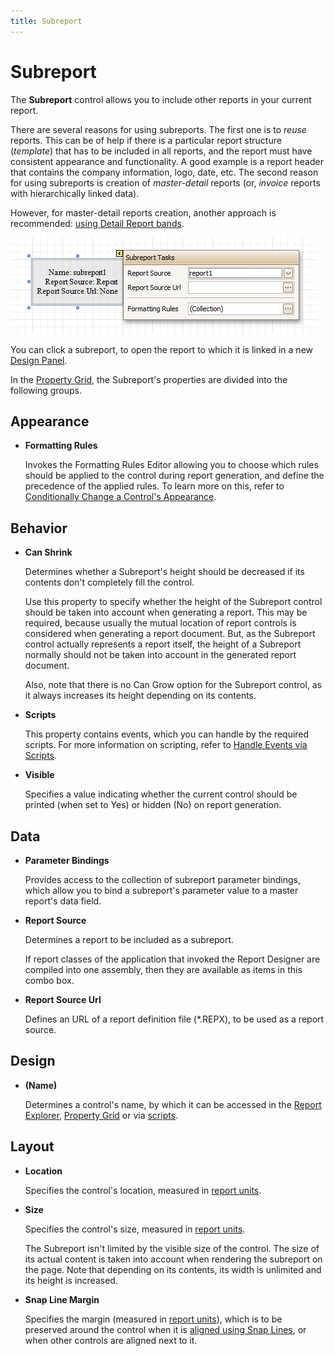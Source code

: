 ```yaml
---
title: Subreport
---
```

# Subreport
The **Subreport** control allows you to include other reports in your current report.

There are several reasons for using subreports. The first one is to _reuse_ reports. This can be of help if there is a particular report structure (_template_) that has to be included in all reports, and the report must have consistent appearance and functionality. A good example is a report header that contains the company information, logo, date, etc. The second reason for using subreports is creation of _master-detail_ reports (or, _invoice_ reports with hierarchically linked data).

However, for master-detail reports creation, another approach is recommended: [using Detail Report bands](../../../../../../interface-elements-for-desktop/articles/report-designer/report-designer-for-winforms/create-reports/report-types/master-detail-report-(detail-report-bands).md).

![RD_Controls_Subreport](../../../../../images/Img8314.png)

You can click a subreport, to open the report to which it is linked in a new [Design Panel](../../../../../../interface-elements-for-desktop/articles/report-designer/report-designer-for-winforms/report-designer-reference/report-designer-ui/design-panel.md).

In the [Property Grid](../../../../../../interface-elements-for-desktop/articles/report-designer/report-designer-for-winforms/report-designer-reference/report-designer-ui/property-grid.md), the Subreport's properties are divided into the following groups.

## Appearance
* **Formatting Rules**
	
	Invokes the Formatting Rules Editor allowing you to choose which rules should be applied to the control during report generation, and define the precedence of the applied rules. To learn more on this, refer to [Conditionally Change a Control's Appearance](../../../../../../interface-elements-for-desktop/articles/report-designer/report-designer-for-winforms/create-reports/styles-and-conditional-formatting/conditionally-change-a-control's-appearance.md).

## Behavior
* **Can Shrink**
	
	Determines whether a Subreport's height should be decreased if its contents don't completely fill the control.
	
	Use this property to specify whether the height of the Subreport control should be taken into account when generating a report. This may be required, because usually the mutual location of report controls is considered when generating a report document. But, as the Subreport control actually represents a report itself, the height of a Subreport normally should not be taken into account in the generated report document.
	
	Also, note that there is no Can Grow option for the Subreport control, as it always increases its height depending on its contents.
* **Scripts**
	
	This property contains events, which you can handle by the required scripts. For more information on scripting, refer to [Handle Events via Scripts](../../../../../../interface-elements-for-desktop/articles/report-designer/report-designer-for-winforms/create-reports/miscellaneous/handle-events-via-scripts.md).
* **Visible**
	
	Specifies a value indicating whether the current control should be printed (when set to Yes) or hidden (No) on report generation.

## Data
* **Parameter Bindings**
	
	Provides access to the collection of subreport parameter bindings, which allow you to bind a subreport's parameter value to a master report's data field.
* **Report Source**
	
	Determines a report to be included as a subreport.
	
	If report classes of the application that invoked the Report Designer are compiled into one assembly, then they are available as items in this combo box.
* **Report Source Url**
	
	Defines an URL of a report definition file (*.REPX), to be used as a report source.

## Design
* **(Name)**
	
	Determines a control's name, by which it can be accessed in the [Report Explorer](../../../../../../interface-elements-for-desktop/articles/report-designer/report-designer-for-winforms/report-designer-reference/report-designer-ui/report-explorer.md), [Property Grid](../../../../../../interface-elements-for-desktop/articles/report-designer/report-designer-for-winforms/report-designer-reference/report-designer-ui/property-grid.md) or via [scripts](../../../../../../interface-elements-for-desktop/articles/report-designer/report-designer-for-winforms/create-reports/miscellaneous/handle-events-via-scripts.md).

## Layout
* **Location**
	
	Specifies the control's location, measured in [report units](../../../../../../interface-elements-for-desktop/articles/report-designer/report-designer-for-winforms/create-reports/basic-operations/change-measurement-units-of-a-report.md).
* **Size**
	
	Specifies the control's size, measured in [report units](../../../../../../interface-elements-for-desktop/articles/report-designer/report-designer-for-winforms/create-reports/basic-operations/change-measurement-units-of-a-report.md).
	
	The Subreport isn't limited by the visible size of the control. The size of its actual content is taken into account when rendering the subreport on the page. Note that depending on its contents, its width is unlimited and its height is increased.
* **Snap Line Margin**
	
	Specifies the margin (measured in [report units](../../../../../../interface-elements-for-desktop/articles/report-designer/report-designer-for-winforms/create-reports/basic-operations/change-measurement-units-of-a-report.md)), which is to be preserved around the control when it is [aligned using Snap Lines](../../../../../../interface-elements-for-desktop/articles/report-designer/report-designer-for-winforms/create-reports/basic-operations/controls-positioning.md), or when other controls are aligned next to it.
